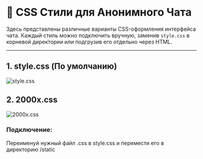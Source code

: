 # 🧩 CSS Стили для Анонимного Чата

Здесь представлены различные варианты CSS-оформления интерфейса чата. Каждый стиль можно подключить вручную, заменив `style.css` в корневой директории или подгрузив его отдельно через HTML.

---

## 1. style.css (По умолчанию)

![style.css](./images/ScreenshotStyle)

## 2. 2000x.css

![2000x.css](./images/Screenshot2000x)

### Подключение:
Переименуй нужный файл .css в style.css и перемести его в директорию /static
